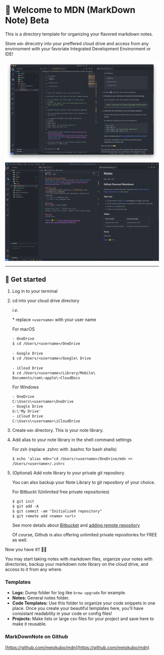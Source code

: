 # 👋 Welcome to MDN (MarkDown Note) Beta

This is a directory template for organizing your flavored markdown notes.

Store `mdn` direcotry into your preffered cloud drive and access from any envirnoment with your favoriate Integrated Development Envinorment or IDE!

![MDN with Visual Studio Code for macOS](images/mdn.png)
![MDN with Visual Studio Code or Windows](images/windows.png)

---

## 🚀 Get started

1. Log in to your terminal
2. cd into your cloud drive directory

	*i.e.*

	\* replace `<username>` with your user name

	For macOS
	```shell
	- OneDrive
	$ cd /Users/<username>/OneDrive

	- Google Drive
	$ cd /Users/<username>/Google\ Drive

	- iCloud Drive
	$ cd /Users/<username>/Library/Mobile\ Documents/com\~apple\~CloudDocs
	```

	For Windows
	```shell
	- OneDrive
	C:\Users\<username>\OneDrive
	- Google Drive
	G:\'My Drive'
	- iCloud Drive
	C:\Users\<username>\iCloudDrive
	```

3. Create `mdn` directory. This is your note library.

4. Add alias to your note library in the shell command settings

	For zsh (replace .zshrc with .bashrc for bash shells)
	```shell
	$ echo 'alias mdn="cd /Users/<username>/OneDrive/mdn >> /Users/<username>/.zshrc
	```

5. (Optional) Add note library to your private git repository

	You can also backup your Note Library to git repository of your choice.

	For Bitbuckt (Unlimited free private repositories)
	```shell
	$ git init
	$ git add -A
	$ git commit -am "Initialized repository"
	$ git remote add <name> <url>
	```

	See more details about [Bitbucket](https://bitbucket.org/product/guides/basics/four-starting-steps#step-1-put-your-code-in-bitbucket) and [adding remote repository](https://www.atlassian.com/git/tutorials/syncing)

	Of course, Github is also offering unlimited private repositories for FREE as well.


Now you have it!! 🍰🎉

You may start taking notes with markdown files, organize your notes with directories, backup your markdown note library on the cloud drive, and access to it from any where.

### Templates
- __Logs:__
Dump folder for log like `brew upgrade` for example.
- __Notes:__
General notes folder.
- __Code Templates:__
Use this folder to organize your code snippets in one place. Once you create your beautiful templates here, you'll have consistant readability in your code or config files!
- __Projects:__
Make lists or large csv files for your project and save here to make it reusable. 

### MarkDownNote on Github
[https://github.com/meiokubo/mdn](https://github.com/meiokubo/mdn)
